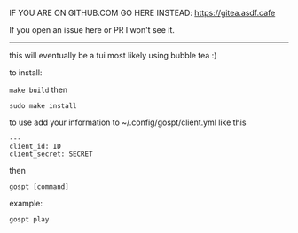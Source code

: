IF YOU ARE ON GITHUB.COM GO HERE INSTEAD: https://gitea.asdf.cafe

If you open an issue here or PR I won't see it.

---

this will eventually be a tui most likely using bubble tea :)

to install:

```make build```
then

```sudo make install```

to use add your information to ~/.config/gospt/client.yml like this

```
---
client_id: ID
client_secret: SECRET
```

then

```gospt [command]```

example:

```gospt play```
